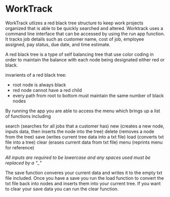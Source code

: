 # WorkTrack

WorkTrack utlizes a red black tree structure to keep work projects organized that is able to be quickly searched and altered. Worktrack uses a command line interface that can be accessed by using the run app function. It tracks job details such as customer name, cost of job, employee assigned, pay status, due date, and time estimate. 

A red black tree is a type of self balancing tree that use color coding in order to maintain the balance with each node being designated either red or black.

invarients of a red black tree:

- root node is always black
-  red node cannot have a red child
- every path from root to bottom must maintain the same number of black nodes

By running the app you are able to access the menu which brings up a list of functions including

search (searches for all jobs that a customer has)
new (creates a new node, inputs data, then inserts the node into the tree)
delete (removes a node from the tree)
save (writes current tree data into a txt file)
load (converts txt file into a tree)
clear (erases current data from txt file)
menu (reprints menu for reference)

*All inputs are required to be lowercase and any spaces used must be replaced by a "_"*

The save function converes your current data and writes it to the empty txt file included. Once you have a save you run the load function to convert the txt file back into nodes and inserts them into your current tree. If you want to clear your save data you can run the clear function.